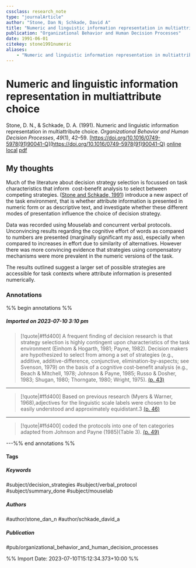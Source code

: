 ```yaml
---
cssclass: research_note
type: "journalArticle"
author: "Stone, Dan N; Schkade, David A"
title: "Numeric and linguistic information representation in multiattribute choice"
publication: "Organizational Behavior and Human Decision Processes"
date: 1991-06-01
citekey: stone1991numeric
aliases: 
    - "Numeric and linguistic information representation in multiattribute choice"
---
```


# Numeric and linguistic information representation in multiattribute choice

Stone, D. N., & Schkade, D. A. (1991). Numeric and linguistic information representation in multiattribute choice. _Organizational Behavior and Human Decision Processes_, _49_(1), 42–59. [https://doi.org/10.1016/0749-5978(91)90041-Q](https://doi.org/10.1016/0749-5978(91)90041-Q)
[online](http://zotero.org/users/local/kZl3QdXV/items/2DFCZUXG) [local](zotero://select/library/items/2DFCZUXG) [pdf](file:///home/gjc216/Zotero/storage/GMSFXRGM/1-s2.0-074959789190041Q-main.pdf)

## My thoughts

Much of the literature about decision strategy selection is focussed on task characteristics that inform  cost-benefit analysis to select between competing strategies. ([Stone and Schkade, 1991](zotero://select/library/items/2DFCZUXG)) introduce a new aspect of the task environment, that is whether attribute information is presented in numeric form or as descriptive text, and investigate whether these different modes of presentation influence the choice of decision strategy.

Data was recorded using Mouselab and concurrent verbal protocols. Unconvincing results regarding the cognitive effort of words as compared to numbers are presented (marginally significant my ass), especially when compared to increases in effort due to similarity of alternatives. However there was more convincing evidence that strategies using compensatory mechanisms were more prevalent in the numeric versions of the task.

The results outlined suggest a larger set of possible strategies are accessible for task contexts where attribute information is presented numerically.

 
### Annotations

%% begin annotations %%
##### Imported on 2023-07-10 3:10 pm
>[!quote|#ffd400]
>A frequent finding of decision research is that strategy selection is highly contingent upon characteristics of the task environment (Einhom & Hogarth, 1981; Payne, 1982). Decision makers are hypothesized to select from among a set of strategies (e.g., additive, additive-difference, conjunctive, elimination-by-aspects; see Svenson, 1979) on the basis of a cognitive cost-benefit analysis (e.g., Beach & Mitchell, 1978; Johnson & Payne, 1985; Russo & Dosher, 1983; Shugan, 1980; Thorngate, 1980; Wright, 1975). [(p. 43)](zotero://open-pdf/library/items/GMSFXRGM?page=43&annotation=B6JXY5BC)

---
>[!quote|#ffd400]
>Based on previous research (Myers & Warner, 1968),adjectives for the linguistic scale labels were chosen to be easily understood and approximately equidistant.3 [(p. 46)](zotero://open-pdf/library/items/GMSFXRGM?page=46&annotation=JSD2KBZL)

---
>[!quote|#ffd400]
>coded the protocols into one of ten categories adapted from Johnson and Payne (1985)(Table 3). [(p. 49)](zotero://open-pdf/library/items/GMSFXRGM?page=49&annotation=IMITPK6G)

---%% end annotations %%

#### Tags

##### Keywords

#subject/decision_strategies #subject/verbal_protocol #subject/summary_done #subject/mouselab

##### Authors

#author/stone_dan_n #author/schkade_david_a

##### Publication

#pub/organizational_behavior_and_human_decision_processes


%% Import Date: 2023-07-10T15:12:34.373+10:00 %%
